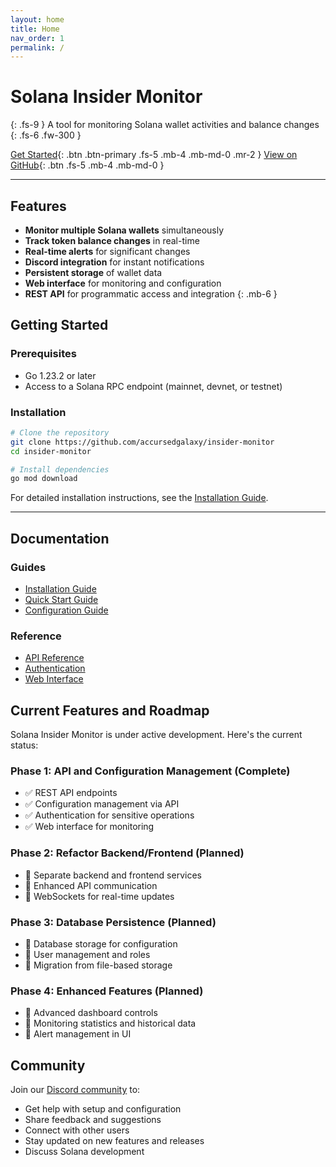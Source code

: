 ```yaml
---
layout: home
title: Home
nav_order: 1
permalink: /
---
```


# Solana Insider Monitor

{: .fs-9 }
A tool for monitoring Solana wallet activities and balance changes
{: .fs-6 .fw-300 }

[Get Started](./quick-start.html){: .btn .btn-primary .fs-5 .mb-4 .mb-md-0 .mr-2 }
[View on GitHub](https://github.com/accursedgalaxy/Insider-Monitor){: .btn .fs-5 .mb-4 .mb-md-0 }

---

## Features

- **Monitor multiple Solana wallets** simultaneously
- **Track token balance changes** in real-time
- **Real-time alerts** for significant changes
- **Discord integration** for instant notifications
- **Persistent storage** of wallet data
- **Web interface** for monitoring and configuration
- **REST API** for programmatic access and integration
{: .mb-6 }

## Getting Started

### Prerequisites

- Go 1.23.2 or later
- Access to a Solana RPC endpoint (mainnet, devnet, or testnet)

### Installation

```bash
# Clone the repository
git clone https://github.com/accursedgalaxy/insider-monitor
cd insider-monitor

# Install dependencies
go mod download
```

For detailed installation instructions, see the [Installation Guide](./installation.html).

---

## Documentation

### Guides
- [Installation Guide](./installation.html)
- [Quick Start Guide](./quick-start.html)
- [Configuration Guide](./configuration.html)

### Reference
- [API Reference](./api.html)
- [Authentication](./authentication.html)
- [Web Interface](./web-interface.html)

## Current Features and Roadmap

Solana Insider Monitor is under active development. Here's the current status:

### Phase 1: API and Configuration Management (Complete)
- ✅ REST API endpoints
- ✅ Configuration management via API
- ✅ Authentication for sensitive operations
- ✅ Web interface for monitoring

### Phase 2: Refactor Backend/Frontend (Planned)
- 🔄 Separate backend and frontend services
- 🔄 Enhanced API communication
- 🔄 WebSockets for real-time updates

### Phase 3: Database Persistence (Planned)
- 🔄 Database storage for configuration
- 🔄 User management and roles
- 🔄 Migration from file-based storage

### Phase 4: Enhanced Features (Planned)
- 🔄 Advanced dashboard controls
- 🔄 Monitoring statistics and historical data
- 🔄 Alert management in UI

## Community

Join our [Discord community](https://discord.gg/7vY9ZBPdya) to:
- Get help with setup and configuration
- Share feedback and suggestions
- Connect with other users
- Stay updated on new features and releases
- Discuss Solana development
